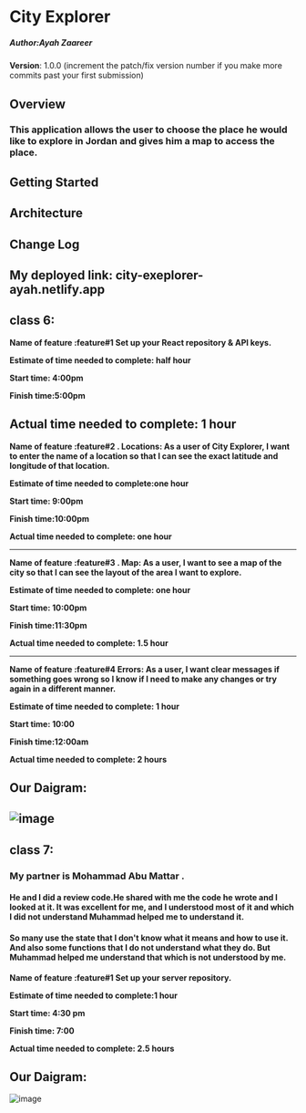 # City Explorer

##### Author:Ayah Zaareer

**Version**: 1.0.0 (increment the patch/fix version number if you make more commits past your first submission)

## Overview
### This application allows the user to choose the place he would like to explore in Jordan and gives him a map to access the place.

## Getting Started
<!-- What are the steps that a user must take in order to build this app on their own machine and get it running? -->

## Architecture
<!-- Provide a detailed description of the application design. What technologies (languages, libraries, etc) you're using, and any other relevant design information. -->

## Change Log
<!-- Use this area to document the iterative changes made to your application as each feature is successfully implemented. Use time stamps. Here's an example:

01-01-2001 4:59pm - Application now has a fully-functional express server, with a GET route for the location resource. -->


 ## My deployed link: city-exeplorer-ayah.netlify.app
 
 ## class 6:

**Name of feature :feature#1 Set up your React repository & API keys.**

**Estimate of time needed to complete: half hour**

**Start time: 4:00pm**

**Finish time:5:00pm**

**Actual time needed to complete: 1 hour**
------------------------

**Name of feature :feature#2 . Locations: As a user of City Explorer, I want to enter the name of a location so that I can see the exact latitude and longitude of that location.**

**Estimate of time needed to complete:one hour**

**Start time: 9:00pm**

**Finish time:10:00pm**

**Actual time needed to complete: one hour**

---------------------------------------

**Name of feature :feature#3 . Map: As a user, I want to see a map of the city so that I can see the layout of the area I want to explore.**

**Estimate of time needed to complete: one hour**

**Start time: 10:00pm**

**Finish time:11:30pm**

**Actual time needed to complete: 1.5 hour**

-------------------------------------------

**Name of feature :feature#4 Errors: As a user, I want clear messages if something goes wrong so I know if I need to make any changes or try again in a different manner.**

**Estimate of time needed to complete: 1 hour**

**Start time: 10:00**

**Finish time:12:00am**

**Actual time needed to complete: 2 hours**

## Our Daigram:

![image](https://user-images.githubusercontent.com/79833733/116830174-f18bd900-abb0-11eb-8ba1-de7ec6f62512.png)
-----------------------------------------------------------------------------------------------------------------------------------------------------------------------

## class 7:
###  My partner is Mohammad Abu Mattar .
#### He and I did a review code.He shared with me the code he wrote and I looked at it. It was excellent for me, and I understood most of it and which I did not understand Muhammad helped me to understand it.
#### So many use the state that I don't know what it means and how to use it. And also some functions that I do not understand what they do. But Muhammad helped me understand that which is not understood by me.


**Name of feature :feature#1 Set up your server repository.**

**Estimate of time needed to complete:1 hour**

**Start time: 4:30 pm**

**Finish time: 7:00**

**Actual time needed to complete: 2.5 hours**

## Our Daigram:

![image](https://user-images.githubusercontent.com/79833733/116915394-9f9c8f00-ac54-11eb-910a-ffb9992e6a82.png)

